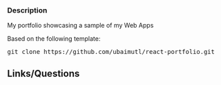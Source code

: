 ### Description

My portfolio showcasing a sample of my Web Apps

Based on the following template:
<pre>git clone https://github.com/ubaimutl/react-portfolio.git</pre>

## Links/Questions

